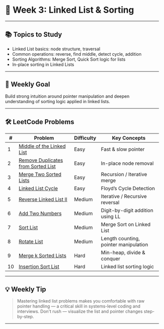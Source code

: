 # 🔗 Week 3: Linked List & Sorting

---

## 📚 Topics to Study
- Linked List basics: node structure, traversal
- Common operations: reverse, find middle, detect cycle, addition
- Sorting Algorithms: Merge Sort, Quick Sort logic for lists
- In-place sorting in Linked Lists

---

## 🎯 Weekly Goal
Build strong intuition around pointer manipulation and deepen understanding of sorting logic applied in linked lists.

---

## 🛠 LeetCode Problems

| #  | Problem | Difficulty | Key Concepts |
|----|---------|------------|--------------|
| 1  | [Middle of the Linked List](https://leetcode.com/problems/middle-of-the-linked-list/) | Easy | Fast & slow pointer |
| 2  | [Remove Duplicates from Sorted List](https://leetcode.com/problems/remove-duplicates-from-sorted-list/) | Easy | In-place node removal |
| 3  | [Merge Two Sorted Lists](https://leetcode.com/problems/merge-two-sorted-lists/) | Easy | Recursion / Iterative merge |
| 4  | [Linked List Cycle](https://leetcode.com/problems/linked-list-cycle/) | Easy | Floyd’s Cycle Detection |
| 5  | [Reverse Linked List II](https://leetcode.com/problems/reverse-linked-list-ii/) | Medium | Iterative / Recursive reversal |
| 6  | [Add Two Numbers](https://leetcode.com/problems/add-two-numbers/) | Medium | Digit-by-digit addition using LL |
| 7  | [Sort List](https://leetcode.com/problems/sort-list/) | Medium | Merge Sort on Linked List |
| 8  | [Rotate List](https://leetcode.com/problems/rotate-list/) | Medium | Length counting, pointer manipulation |
| 9  | [Merge k Sorted Lists](https://leetcode.com/problems/merge-k-sorted-lists/) | Hard | Min-heap, divide & conquer |
| 10 | [Insertion Sort List](https://leetcode.com/problems/insertion-sort-list/) | Hard | Linked list sorting logic |

---

## 💡 Weekly Tip
> Mastering linked list problems makes you comfortable with raw pointer handling — a critical skill in systems-level coding and interviews. Don't rush — visualize the list and pointer changes step-by-step.

---
